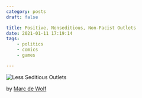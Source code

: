 ```yaml
---
category: posts
draft: false

title: Positive, Nonseditious, Non-Facist Outlets
date: 2021-01-11 17:19:14
tags:
    - politics
    - comics
    - games

---
```


![Less Seditious Outlets](/misc/b/better-outlets.png)

by [Marc de Wolf](https://cargocollective.com/marcdewolf)

